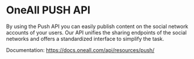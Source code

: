 # OneAll PUSH API

By using the Push API you can easily publish content on the social network accounts of your users. 
Our API unifies the sharing endpoints of the social networks and offers a standardized interface 
to simplify the task. 

Documentation:
https://docs.oneall.com/api/resources/push/
